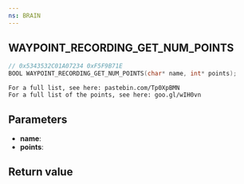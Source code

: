 ```yaml
---
ns: BRAIN
---
```

## WAYPOINT_RECORDING_GET_NUM_POINTS

```c
// 0x5343532C01A07234 0xF5F9B71E
BOOL WAYPOINT_RECORDING_GET_NUM_POINTS(char* name, int* points);
```

```
For a full list, see here: pastebin.com/Tp0XpBMN  
For a full list of the points, see here: goo.gl/wIH0vn  
```

## Parameters
* **name**: 
* **points**: 

## Return value
